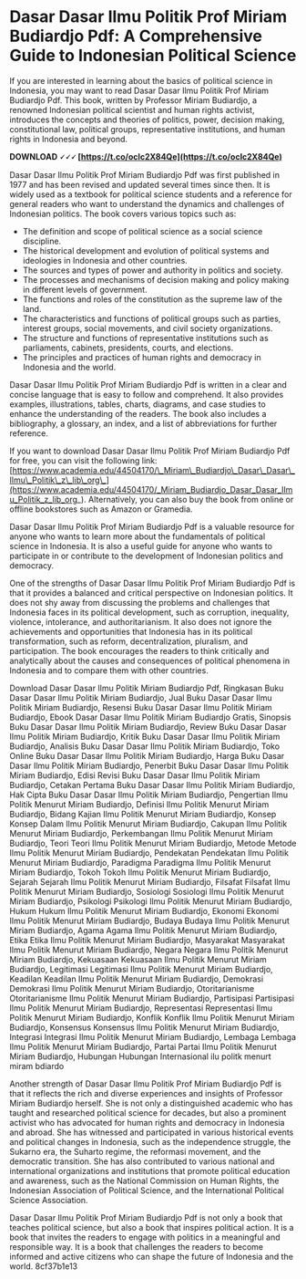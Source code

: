 
 
# Dasar Dasar Ilmu Politik Prof Miriam Budiardjo Pdf: A Comprehensive Guide to Indonesian Political Science
  
If you are interested in learning about the basics of political science in Indonesia, you may want to read Dasar Dasar Ilmu Politik Prof Miriam Budiardjo Pdf. This book, written by Professor Miriam Budiardjo, a renowned Indonesian political scientist and human rights activist, introduces the concepts and theories of politics, power, decision making, constitutional law, political groups, representative institutions, and human rights in Indonesia and beyond.
 
**DOWNLOAD 🗸🗸🗸 [https://t.co/ocIc2X84Qe](https://t.co/ocIc2X84Qe)**


  
Dasar Dasar Ilmu Politik Prof Miriam Budiardjo Pdf was first published in 1977 and has been revised and updated several times since then. It is widely used as a textbook for political science students and a reference for general readers who want to understand the dynamics and challenges of Indonesian politics. The book covers various topics such as:
  
- The definition and scope of political science as a social science discipline.
- The historical development and evolution of political systems and ideologies in Indonesia and other countries.
- The sources and types of power and authority in politics and society.
- The processes and mechanisms of decision making and policy making in different levels of government.
- The functions and roles of the constitution as the supreme law of the land.
- The characteristics and functions of political groups such as parties, interest groups, social movements, and civil society organizations.
- The structure and functions of representative institutions such as parliaments, cabinets, presidents, courts, and elections.
- The principles and practices of human rights and democracy in Indonesia and the world.

Dasar Dasar Ilmu Politik Prof Miriam Budiardjo Pdf is written in a clear and concise language that is easy to follow and comprehend. It also provides examples, illustrations, tables, charts, diagrams, and case studies to enhance the understanding of the readers. The book also includes a bibliography, a glossary, an index, and a list of abbreviations for further reference.
  
If you want to download Dasar Dasar Ilmu Politik Prof Miriam Budiardjo Pdf for free, you can visit the following link: [https://www.academia.edu/44504170/\_Miriam\_Budiardjo\_Dasar\_Dasar\_Ilmu\_Politik\_z\_lib\_org\_](https://www.academia.edu/44504170/_Miriam_Budiardjo_Dasar_Dasar_Ilmu_Politik_z_lib_org_). Alternatively, you can also buy the book from online or offline bookstores such as Amazon or Gramedia.
  
Dasar Dasar Ilmu Politik Prof Miriam Budiardjo Pdf is a valuable resource for anyone who wants to learn more about the fundamentals of political science in Indonesia. It is also a useful guide for anyone who wants to participate in or contribute to the development of Indonesian politics and democracy.
  
One of the strengths of Dasar Dasar Ilmu Politik Prof Miriam Budiardjo Pdf is that it provides a balanced and critical perspective on Indonesian politics. It does not shy away from discussing the problems and challenges that Indonesia faces in its political development, such as corruption, inequality, violence, intolerance, and authoritarianism. It also does not ignore the achievements and opportunities that Indonesia has in its political transformation, such as reform, decentralization, pluralism, and participation. The book encourages the readers to think critically and analytically about the causes and consequences of political phenomena in Indonesia and to compare them with other countries.
 
Download Dasar Dasar Ilmu Politik Miriam Budiardjo Pdf,  Ringkasan Buku Dasar Dasar Ilmu Politik Miriam Budiardjo,  Jual Buku Dasar Dasar Ilmu Politik Miriam Budiardjo,  Resensi Buku Dasar Dasar Ilmu Politik Miriam Budiardjo,  Ebook Dasar Dasar Ilmu Politik Miriam Budiardjo Gratis,  Sinopsis Buku Dasar Dasar Ilmu Politik Miriam Budiardjo,  Review Buku Dasar Dasar Ilmu Politik Miriam Budiardjo,  Kritik Buku Dasar Dasar Ilmu Politik Miriam Budiardjo,  Analisis Buku Dasar Dasar Ilmu Politik Miriam Budiardjo,  Toko Online Buku Dasar Dasar Ilmu Politik Miriam Budiardjo,  Harga Buku Dasar Dasar Ilmu Politik Miriam Budiardjo,  Penerbit Buku Dasar Dasar Ilmu Politik Miriam Budiardjo,  Edisi Revisi Buku Dasar Dasar Ilmu Politik Miriam Budiardjo,  Cetakan Pertama Buku Dasar Dasar Ilmu Politik Miriam Budiardjo,  Hak Cipta Buku Dasar Dasar Ilmu Politik Miriam Budiardjo,  Pengertian Ilmu Politik Menurut Miriam Budiardjo,  Definisi Ilmu Politik Menurut Miriam Budiardjo,  Bidang Kajian Ilmu Politik Menurut Miriam Budiardjo,  Konsep Konsep Dalam Ilmu Politik Menurut Miriam Budiardjo,  Cakupan Ilmu Politik Menurut Miriam Budiardjo,  Perkembangan Ilmu Politik Menurut Miriam Budiardjo,  Teori Teori Ilmu Politik Menurut Miriam Budiardjo,  Metode Metode Ilmu Politik Menurut Miriam Budiardjo,  Pendekatan Pendekatan Ilmu Politik Menurut Miriam Budiardjo,  Paradigma Paradigma Ilmu Politik Menurut Miriam Budiardjo,  Tokoh Tokoh Ilmu Politik Menurut Miriam Budiardjo,  Sejarah Sejarah Ilmu Politik Menurut Miriam Budiardjo,  Filsafat Filsafat Ilmu Politik Menurut Miriam Budiardjo,  Sosiologi Sosiologi Ilmu Politik Menurut Miriam Budiardjo,  Psikologi Psikologi Ilmu Politik Menurut Miriam Budiardjo,  Hukum Hukum Ilmu Politik Menurut Miriam Budiardjo,  Ekonomi Ekonomi Ilmu Politik Menurut Miriam Budiardjo,  Budaya Budaya Ilmu Politik Menurut Miriam Budiardjo,  Agama Agama Ilmu Politik Menurut Miriam Budiardjo,  Etika Etika Ilmu Politik Menurut Miriam Budiardjo,  Masyarakat Masyarakat Ilmu Politik Menurut Miriam Budiardjo,  Negara Negara Ilmu Politik Menurut Miriam Budiardjo,  Kekuasaan Kekuasaan Ilmu Politik Menurut Miriam Budiardjo,  Legitimasi Legitimasi Ilmu Politik Menurut Miriam Budiardjo,  Keadilan Keadilan Ilmu Politik Menurut Miriam Budiardjo,  Demokrasi Demokrasi Ilmu Politik Menurut Miriam Budiardjo,  Otoritarianisme Otoritarianisme Ilmu Politik Menurut Miriam Budiardjo,  Partisipasi Partisipasi Ilmu Politik Menurut Miriam Budiardjo,  Representasi Representasi Ilmu Politik Menurut Miriam Budiardjo,  Konflik Konflik Ilmu Politik Menurut Miriam Budiardjo,  Konsensus Konsensus Ilmu Politik Menurut Miriam Budiardjo,  Integrasi Integrasi Ilmu Politik Menurut Miriam Budiardjo,  Lembaga Lembaga Ilmu Politik Menurut Miriam Budiardjo,  Partai Partai Ilmu Politik Menurut Miriam Budiardjo,  Hubungan Hubungan Internasional ilu politk menurt miram bdiardo
  
Another strength of Dasar Dasar Ilmu Politik Prof Miriam Budiardjo Pdf is that it reflects the rich and diverse experiences and insights of Professor Miriam Budiardjo herself. She is not only a distinguished academic who has taught and researched political science for decades, but also a prominent activist who has advocated for human rights and democracy in Indonesia and abroad. She has witnessed and participated in various historical events and political changes in Indonesia, such as the independence struggle, the Sukarno era, the Suharto regime, the reformasi movement, and the democratic transition. She has also contributed to various national and international organizations and institutions that promote political education and awareness, such as the National Commission on Human Rights, the Indonesian Association of Political Science, and the International Political Science Association.
  
Dasar Dasar Ilmu Politik Prof Miriam Budiardjo Pdf is not only a book that teaches political science, but also a book that inspires political action. It is a book that invites the readers to engage with politics in a meaningful and responsible way. It is a book that challenges the readers to become informed and active citizens who can shape the future of Indonesia and the world.
 8cf37b1e13
 
